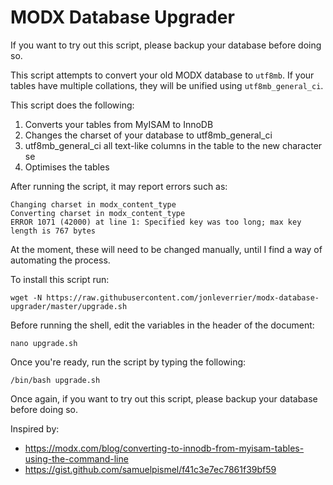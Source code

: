 # MODX Database Upgrader

If you want to try out this script, please backup your database before doing so.

This script attempts to convert your old MODX database to `utf8mb`. If your tables have multiple collations, they will be unified using `utf8mb_general_ci`.

This script does the following:
1. Converts your tables from MyISAM to InnoDB
2. Changes the charset of your database to utf8mb_general_ci
3. utf8mb_general_ci all text-like columns in the table to the new character se
4. Optimises the tables

After running the script, it may report errors such as:
```
Changing charset in modx_content_type
Converting charset in modx_content_type
ERROR 1071 (42000) at line 1: Specified key was too long; max key length is 767 bytes
```
At the moment, these will need to be changed manually, until I find a way of automating the process.

To install this script run:
```
wget -N https://raw.githubusercontent.com/jonleverrier/modx-database-upgrader/master/upgrade.sh
```

Before running the shell, edit the variables in the header of the document:
```
nano upgrade.sh
```

Once you're ready, run the script by typing the following:
```
/bin/bash upgrade.sh
```

Once again, if you want to try out this script, please backup your database before doing so.

Inspired by:
*   https://modx.com/blog/converting-to-innodb-from-myisam-tables-using-the-command-line
*   https://gist.github.com/samuelpismel/f41c3e7ec7861f39bf59
